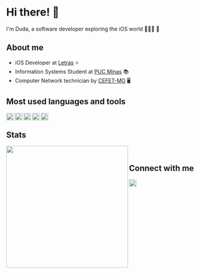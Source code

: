 # Hi there! 👋

I'm Duda, a software developer exploring the iOS world 👩🏻‍💻 


## About me

- iOS Developer at [Letras](https://www.letras.mus.br/) ⭐
- Information Systems Student at [PUC Minas](https://www.pucminas.br/destaques/Paginas/default.aspx) 📚
- Computer Network technician by [CEFET-MG](https://www.cefetmg.br) 🖥️


## Most used languages and tools

<a href="https://developer.apple.com/swift/">
<img align="left" alt="Swift"  height="20px" src="https://img.shields.io/badge/-Swift-FA7343?&logo=swift&logoColor=white&logoWidth=20" />
</a>
<a href="https://apps.apple.com/br/app/xcode/id497799835?mt=12">
<img align="left" alt="XCode" height="20px" src="https://img.shields.io/badge/-XCode-1575F9?&logo=xcode&logoColor=white&logoWidth=20" /> 
</a>
<a href="https://git-scm.com/">
<img align="left" alt="Git" height="20px" src="https://img.shields.io/badge/-Git-F05032?&logo=git&logoColor=white&logoWidth=20" /> 
</a>
<a href="https://www.bitrise.io/">
<img align="left" alt="Bitrise" height="20px" src="https://img.shields.io/badge/-Bitrise-683D87?&logo=bitrise&logoColor=white&logoWidth=20" /> 
</a>
<a href="https://www.java.com/">
<img align="left" alt="Java" height="20px" src="https://img.shields.io/badge/-Java-007396?&logo=java&logoColor=white&logoWidth=20"/>
</a>


</br>

## Stats

<div>
<img align="left" width="325px" src="https://github-readme-stats.vercel.app/api/top-langs/?username=dudaporto&layout=compact&hide=c&theme=dark&hide_border=true"/>
</div>

</br>

## Connect with me

<a href="https://www.linkedin.com/in/eduardaporto">
<img align="center" alt="LinkedIn" height="20px" src="https://img.shields.io/badge/-LinkedIn-0A66C2?&logo=linkedin&logoColor=white&logoWidth=20"/>
</a></p>

